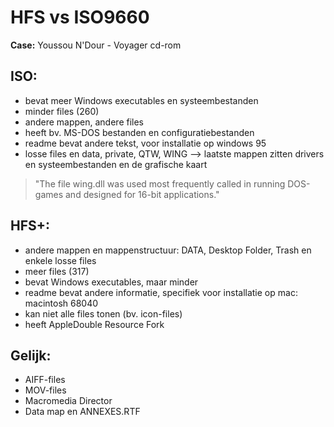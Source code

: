 # HFS vs ISO9660

__Case:__ Youssou N'Dour - Voyager cd-rom

## ISO:
- bevat meer Windows executables en systeembestanden
- minder files (260)
- andere mappen, andere files
- heeft bv. MS-DOS bestanden en configuratiebestanden
- readme bevat andere tekst, voor installatie op windows 95
- losse files en data, private, QTW, WING --> laatste mappen zitten drivers en systeembestanden en de grafische kaart
> "The file wing.dll was used most frequently called in running DOS-games and designed for 16-bit applications."

## HFS+:
- andere mappen en mappenstructuur: DATA, Desktop Folder, Trash en enkele losse files
- meer files (317)
- bevat Windows executables, maar minder
- readme bevat andere informatie, specifiek voor installatie op mac: macintosh 68040
- kan niet alle files tonen (bv. icon-files)
- heeft AppleDouble Resource Fork

## Gelijk:
- AIFF-files
- MOV-files
- Macromedia Director
- Data map en ANNEXES.RTF
